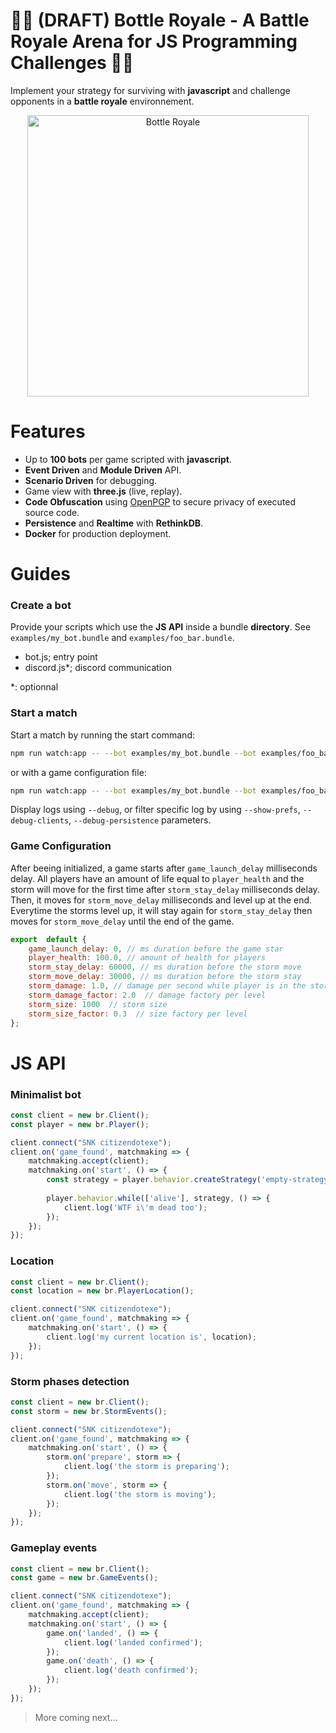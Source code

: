 # 🚧🚧 (DRAFT) Bottle Royale - A Battle Royale Arena for JS Programming Challenges 🚧🚧

Implement your strategy for surviving with **javascript** and challenge opponents in a **battle royale** environnement.

<p align="center">
	<img src="https://drive.google.com/uc?export=view&id=1kYO3YjYbErXG-fKSyKNF0vDBu7Y86x2g" width="450px" title="Bottle Royale" />
</p>

# Features
- Up to **100 bots** per game scripted with **javascript**.
- **Event Driven** and **Module Driven** API.
- **Scenario Driven** for debugging.
- Game view with **three.js** (live, replay).
- **Code Obfuscation** using [OpenPGP](https://tools.ietf.org/html/rfc4880) to secure privacy of executed source code.
- **Persistence** and **Realtime** with **RethinkDB**.
- **Docker** for production deployment.

# Guides
### Create a bot

Provide your scripts which use the **JS API** inside a bundle **directory**. See `examples/my_bot.bundle` and `examples/foo_bar.bundle`.
- bot.js; entry point
- discord.js*; discord communication

*: optionnal

### Start a match
Start a match by running the start command:
```sh
npm run watch:app -- --bot examples/my_bot.bundle --bot examples/foo_bar.bundle
```
or with a game configuration file:
```sh
npm run watch:app -- --bot examples/my_bot.bundle --bot examples/foo_bar.bundle --config game.config.js
```
Display logs using `--debug`, or filter specific log by using `--show-prefs`, `--debug-clients`, `--debug-persistence` parameters.

### Game Configuration

After beeing initialized, a game starts after `game_launch_delay` milliseconds delay. All players have an amount of life equal to `player_health` and the storm will move for the first time after `storm_stay_delay` milliseconds delay. Then, it moves for `storm_move_delay` milliseconds and level up at the end. Everytime the storms level up, it will stay again for `storm_stay_delay` then moves for `storm_move_delay` until the end of the game.

```javascript
export  default {
	game_launch_delay: 0, // ms duration before the game star
	player_health: 100.0, // amount of health for players
	storm_stay_delay: 60000, // ms duration before the storm move
	storm_move_delay: 30000, // ms duration before the storm stay
	storm_damage: 1.0, // damage per second while player is in the storm
	storm_damage_factor: 2.0  // damage factory per level
	storm_size: 1000  // storm size
	storm_size_factor: 0.3  // size factory per level
};
```

# JS API
### Minimalist bot

```javascript
const client = new br.Client();
const player = new br.Player();

client.connect("SNK citizendotexe");
client.on('game_found', matchmaking => {
    matchmaking.accept(client);
    matchmaking.on('start', () => {
        const strategy = player.behavior.createStrategy('empty-strategy');
        
        player.behavior.while(['alive'], strategy, () => {
            client.log('WTF i\'m dead too');
        });
    });
});
```

### Location

```javascript
const client = new br.Client();
const location = new br.PlayerLocation();

client.connect("SNK citizendotexe");
client.on('game_found', matchmaking => {
    matchmaking.on('start', () => {
        client.log('my current location is', location);
    });
});
```

### Storm phases detection

```javascript
const client = new br.Client();
const storm = new br.StormEvents();

client.connect("SNK citizendotexe");
client.on('game_found', matchmaking => {
    matchmaking.on('start', () => {
        storm.on('prepare', storm => {
            client.log('the storm is preparing');
        });
        storm.on('move', storm => {
            client.log('the storm is moving');
        });
    });
});
```

### Gameplay events

```javascript
const client = new br.Client();
const game = new br.GameEvents();

client.connect("SNK citizendotexe");
client.on('game_found', matchmaking => {
    matchmaking.accept(client);
    matchmaking.on('start', () => {
        game.on('landed', () => {
            client.log('landed confirmed');
        });
        game.on('death', () => {
            client.log('death confirmed');
        });
    });
});
```

> More coming next...
